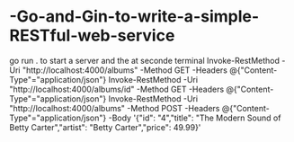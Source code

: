 # -Go-and-Gin-to-write-a-simple-RESTful-web-service
go run . to start a server
and the at seconde terminal Invoke-RestMethod -Uri "http://localhost:4000/albums" -Method GET -Headers @{"Content-Type"="application/json"}
Invoke-RestMethod -Uri "http://localhost:4000/albums/id" -Method GET -Headers @{"Content-Type"="application/json"}
Invoke-RestMethod -Uri "http://localhost:4000/albums" -Method POST -Headers @{"Content-Type"="application/json"} -Body '{"id": "4","title": "The Modern Sound of Betty Carter","artist": "Betty Carter","price": 49.99}'

